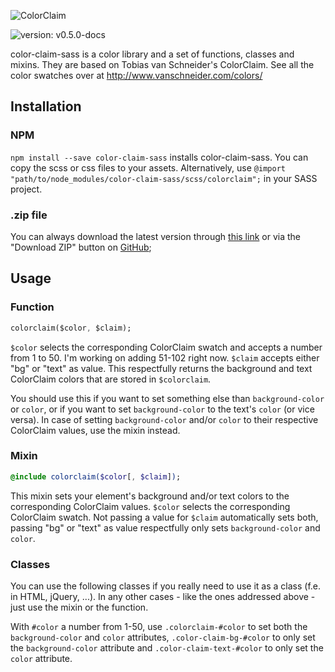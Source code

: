 ![ColorClaim](http://www.vanschneider.com/wp-content/uploads/2016/02/cc_title_vector.svg)  

![version: v0.5.0-docs](https://img.shields.io/badge/release-v0.5.0--docs-blue.svg)

color-claim-sass is a color library and a set of functions, classes and mixins.
They are based on Tobias van Schneider's ColorClaim. See all the color swatches over at http://www.vanschneider.com/colors/

## Installation
### NPM
`npm install --save color-claim-sass` installs color-claim-sass. You can copy the scss or css files to your assets. 
Alternatively, use `@import "path/to/node_modules/color-claim-sass/scss/colorclaim";` in your SASS project.

### .zip file
You can always download the latest version through [this link](https://github.com/JeroenPtrs/color-claim-sass/archive/master.zip) or via the "Download ZIP" button on [GitHub](https://github.com/JeroenPtrs/color-claim-sass);

## Usage
### Function
```sass
colorclaim($color, $claim);
```
`$color` selects the corresponding ColorClaim swatch and accepts a number from 1 to 50. I'm working on adding 51-102 right now.
`$claim` accepts either "bg" or "text" as value. This respectfully returns the background and text ColorClaim colors that are stored in `$colorclaim`.

You should use this if you want to set something else than `background-color` or `color`, or if you want to set `background-color` to the text's `color` (or vice versa).
In case of setting `background-color` and/or `color` to their respective ColorClaim values, use the mixin instead.

### Mixin
```sass
@include colorclaim($color[, $claim]);
```
This mixin sets your element's background and/or text colors to the corresponding ColorClaim values.
`$color` selects the corresponding ColorClaim swatch.
Not passing a value for `$claim` automatically sets both, passing "bg" or "text" as value respectfully only sets `background-color` and `color`.

### Classes
You can use the following classes if you really need to use it as a class (f.e. in HTML, jQuery, ...). In any other cases - like the ones addressed above - just use the mixin or the function. 

With `#color` a number from 1-50, use `.colorclaim-#color` to set both the `background-color` and `color` attributes,
`.color-claim-bg-#color` to only set the `background-color` attribute and `.color-claim-text-#color` to only set the `color` attribute.